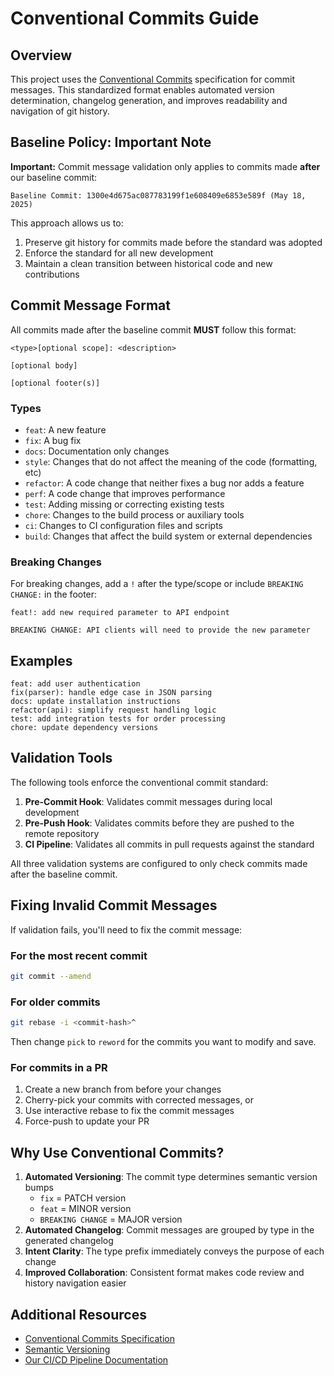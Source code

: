 # Conventional Commits Guide

## Overview

This project uses the [Conventional Commits](https://www.conventionalcommits.org/) specification for commit messages. This standardized format enables automated version determination, changelog generation, and improves readability and navigation of git history.

## Baseline Policy: Important Note

**Important:** Commit message validation only applies to commits made **after** our baseline commit:

```
Baseline Commit: 1300e4d675ac087783199f1e608409e6853e589f (May 18, 2025)
```

This approach allows us to:
1. Preserve git history for commits made before the standard was adopted
2. Enforce the standard for all new development
3. Maintain a clean transition between historical code and new contributions

## Commit Message Format

All commits made after the baseline commit **MUST** follow this format:

```
<type>[optional scope]: <description>

[optional body]

[optional footer(s)]
```

### Types

- `feat`: A new feature
- `fix`: A bug fix
- `docs`: Documentation only changes
- `style`: Changes that do not affect the meaning of the code (formatting, etc)
- `refactor`: A code change that neither fixes a bug nor adds a feature
- `perf`: A code change that improves performance
- `test`: Adding missing or correcting existing tests
- `chore`: Changes to the build process or auxiliary tools
- `ci`: Changes to CI configuration files and scripts
- `build`: Changes that affect the build system or external dependencies

### Breaking Changes

For breaking changes, add a `!` after the type/scope or include `BREAKING CHANGE:` in the footer:

```
feat!: add new required parameter to API endpoint

BREAKING CHANGE: API clients will need to provide the new parameter
```

## Examples

```
feat: add user authentication
fix(parser): handle edge case in JSON parsing
docs: update installation instructions
refactor(api): simplify request handling logic
test: add integration tests for order processing
chore: update dependency versions
```

## Validation Tools

The following tools enforce the conventional commit standard:

1. **Pre-Commit Hook**: Validates commit messages during local development
2. **Pre-Push Hook**: Validates commits before they are pushed to the remote repository
3. **CI Pipeline**: Validates all commits in pull requests against the standard

All three validation systems are configured to only check commits made after the baseline commit.

## Fixing Invalid Commit Messages

If validation fails, you'll need to fix the commit message:

### For the most recent commit

```bash
git commit --amend
```

### For older commits

```bash
git rebase -i <commit-hash>^
```

Then change `pick` to `reword` for the commits you want to modify and save.

### For commits in a PR

1. Create a new branch from before your changes
2. Cherry-pick your commits with corrected messages, or
3. Use interactive rebase to fix the commit messages
4. Force-push to update your PR

## Why Use Conventional Commits?

1. **Automated Versioning**: The commit type determines semantic version bumps
   - `fix` = PATCH version
   - `feat` = MINOR version  
   - `BREAKING CHANGE` = MAJOR version
2. **Automated Changelog**: Commit messages are grouped by type in the generated changelog
3. **Intent Clarity**: The type prefix immediately conveys the purpose of each change
4. **Improved Collaboration**: Consistent format makes code review and history navigation easier

## Additional Resources

- [Conventional Commits Specification](https://www.conventionalcommits.org/)
- [Semantic Versioning](https://semver.org/)
- [Our CI/CD Pipeline Documentation](ci-troubleshooting.md)

